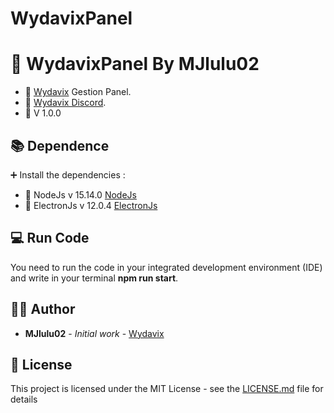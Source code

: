 # WydavixPanel

## <h1>📍 WydavixPanel By MJlulu02</h1>

- 🔧 [Wydavix](https://www.wydavix.fr) Gestion Panel.
- 🎉 [Wydavix Discord](https://discord.wydavix.fr).
- 🔖 V 1.0.0

## 📚 Dependence

➕ Install the dependencies :

- 💎 NodeJs v 15.14.0 [NodeJs](https://nodejs.org/en/)
- 💎 ElectronJs v 12.0.4 [ElectronJs](https://www.electronjs.org/)

## 💻 Run Code

You need to run the code in your integrated development environment (IDE) and write in your terminal **npm run start**.

## 🙎‍♂️ Author

- **MJlulu02** - _Initial work_ - [Wydavix](https://github.com/Wydavix)

## 📜 License

This project is licensed under the MIT License - see the [LICENSE.md](LICENSE.md) file for details
